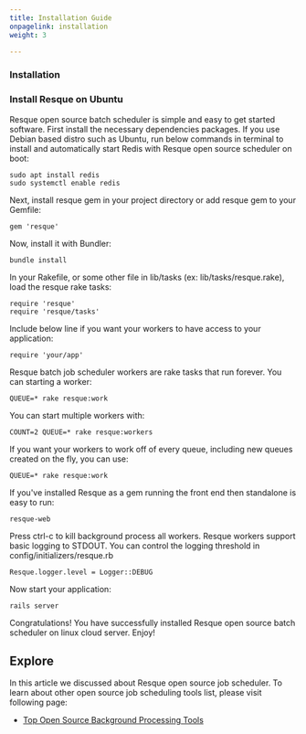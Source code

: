 ```yaml
---
title: Installation Guide
onpagelink: installation
weight: 3

---
```


### **Installation**

### Install Resque on Ubuntu

Resque open source batch scheduler is simple and easy to get started software. First install the necessary dependencies packages. If you use Debian based distro such as Ubuntu, run below commands in terminal to install and automatically start Redis with Resque open source scheduler on boot:

    sudo apt install redis
    sudo systemctl enable redis

Next, install resque gem in your project directory or add resque gem to your Gemfile:

    gem 'resque'

Now, install it with Bundler:

    bundle install

In your Rakefile, or some other file in lib/tasks (ex: lib/tasks/resque.rake), load the resque rake tasks:

    require 'resque'
    require 'resque/tasks'

Include below line if you want your workers to have access to your application:

    require 'your/app'

Resque batch job scheduler workers are rake tasks that run forever. You can starting a worker:

    QUEUE=* rake resque:work

You can start multiple workers with:

    COUNT=2 QUEUE=* rake resque:workers

If you want your workers to work off of every queue, including new queues created on the fly, you can use:

    QUEUE=* rake resque:work

If you've installed Resque as a gem running the front end then standalone is easy to run:

    resque-web

Press ctrl-c to kill background process all workers. Resque workers support basic logging to STDOUT. You can control the logging threshold in config/initializers/resque.rb

    Resque.logger.level = Logger::DEBUG

Now start your application:

    rails server

Congratulations! You have successfully installed Resque open source batch scheduler on linux cloud server. Enjoy!

Explore
-------

In this article we discussed about Resque open source job scheduler. To learn about other open source job scheduling tools list, please visit following page:

*   [Top Open Source Background Processing Tools](https://products.containerize.com/message-queue-software/)
